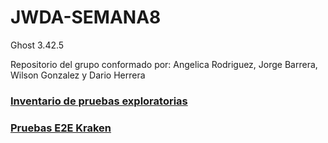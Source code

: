 # JWDA-SEMANA8


Ghost 3.42.5

Repositorio del grupo conformado por: Angelica Rodriguez, Jorge Barrera, Wilson Gonzalez y Dario Herrera

### [Inventario de pruebas exploratorias](https://uniandes-my.sharepoint.com/:x:/g/personal/d_herrerag_uniandes_edu_co/EchmpZbGTXdOkKtGqViiDvgBieczDyZ6d1mnLPSZLi9Nuw?e=l489rD)

### [Pruebas E2E Kraken](https://github.com/Dherrera54/JWDA-Semana8/tree/E2E_Kraken_Ghost3.42.5)
